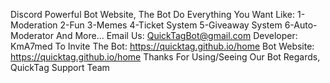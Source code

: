 Discord Powerful Bot Website, The Bot Do Everything You Want Like:
1-Moderation
2-Fun
3-Memes
4-Ticket System
5-Giveaway System
6-Auto-Moderator
And More...
Email Us: QuickTagBot@gmail.com
Developer: KmA7med
To Invite The Bot: https://quicktag.github.io/home
Bot Website: https://quicktag.github.io/home
Thanks For Using/Seeing Our Bot
Regards,
QuickTag Support Team
